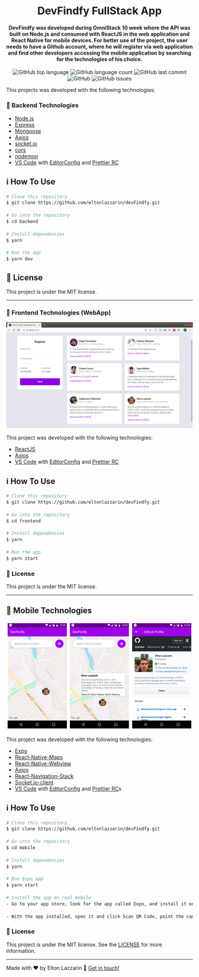 <h1 align="center">
    DevFindfy FullStack App
</h1>

<h4 align="center">
  DevFindfy was developed during OmniStack 10 week where the API was built on Node.js and consumed with ReactJS in the web application and React Native for mobile devices. For better use of the project, the user needs to have a Github account, where he will register via web application and find other developers accessing the mobile application by searching for the technologies of his choice.
</h4>
<p align="center">
  <img alt="GitHub top language" src="https://img.shields.io/github/languages/top/eltonlazzarin/devFindfy">
  
  <img alt="GitHub language count" src="https://img.shields.io/github/languages/count/eltonlazzarin/devFindfy">
  
  <img alt="GitHub last commit" src="https://img.shields.io/github/last-commit/eltonlazzarin/devFindfy">

  <img alt="GitHub" src="https://img.shields.io/github/license/eltonlazzarin/devFindfy">
  
  <img alt="GitHub issues" src="https://img.shields.io/github/issues/eltonlazzarin/devFindfy">
</p>

This projects was developed with the following technologies:

### :rocket: Backend Technologies

- [Node.js](https://nodejs.org/)
- [Express](https://expressjs.com/)
- [Mongoose](https://mongoosejs.com/)
- [Axios](https://github.com/axios/axios)
- [socket.io](https://github.com/socketio/socket.io)
- [cors](https://github.com/expressjs/cors)
- [nodemon](https://nodemon.io/)
- [VS Code](https://code.visualstudio.com) with [EditorConfig](https://marketplace.visualstudio.com/items?itemName=EditorConfig.EditorConfig) and [Prettier RC](https://github.com/prettier/prettier)

## :information_source: How To Use

```bash
# Clone this repository
$ git clone https://github.com/eltonlazzarin/devFindfy.git

# Go into the repository
$ cd backend

# Install dependencies
$ yarn

# Run the app
$ yarn dev
```

## :memo: License

This project is under the MIT license.

---

### :rocket: Frontend Technologies (WebApp)

<img alt="Main Webpage" src="https://github.com/eltonlazzarin/devFindfy/blob/master/frontend/screenshots/mainPage.png">

This project was developed with the following technologies:

- [ReactJS](https://reactjs.org/)
- [Axios](https://github.com/axios/axios)
- [VS Code](https://code.visualstudio.com) with [EditorConfig](https://marketplace.visualstudio.com/items?itemName=EditorConfig.EditorConfig) and [Prettier RC](https://github.com/prettier/prettier)

## :information_source: How To Use

```bash
# Clone this repository
$ git clone https://github.com/eltonlazzarin/devFindfy.git

# Go into the repository
$ cd frontend

# Install dependencies
$ yarn

# Run the app
$ yarn start
```

### :memo: License

This project is under the MIT license.

---

## :rocket: Mobile Technologies

<p align="center">
<img alt="DevFindfy Mobile" src="https://github.com/eltonlazzarin/devFindfy/blob/master/mobile/screenshots/appMobileImages.png">
</p>

This project was developed with the following technologies:

- [Expo](https://reactjs.org/)
- [React-Native-Maps](https://github.com/react-native-community/react-native-maps)
- [React-Native-Webview](https://github.com/react-native-community/react-native-webview)
- [Axios](https://github.com/axios/axios)
- [React-Navigation-Stack](https://github.com/react-navigation)
- [Socket.io-client](https://github.com/socketio/socket.io-client)
- [VS Code](https://code.visualstudio.com) with [EditorConfig](https://marketplace.visualstudio.com/items?itemName=EditorConfig.EditorConfig) and [Prettier RC](https://github.com/prettier/prettier)s

## :information_source: How To Use

```bash
# Clone this repository
$ git clone https://github.com/eltonlazzarin/devFindfy.git

# Go into the repository
$ cd mobile

# Install dependencies
$ yarn

# Run Expo app
$ yarn start

# Install the app on real mobile
- Go to your app store, look for the app called Expo, and install it on your device.

- With the app installed, open it and click Scan QR Code, point the camera phone to the QR code shown on the page that opened after executing the command yarn start and ready, the app will load and be ready for use.
```

### :memo: License

This project is under the MIT license. See the [LICENSE](https://github.com/eltonlazzarin/devFindfy/blob/master/LICENSE) for more information.

---

Made with ♥ by Elton Lazzarin :wave: [Get in touch!](https://www.linkedin.com/in/eltonlazzarin/)
